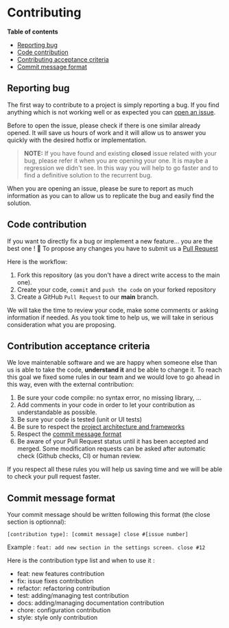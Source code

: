# Contributing

**Table of contents** 
- [Reporting bug](#reporting-bug)
- [Code contribution](#code-contribution)
- [Contributing acceptance criteria](#contributing-acceptance-criteria)
- [Commit message format](#commit-message-format)

## Reporting bug

The first way to contribute to a project is simply reporting a bug. If you find anything which is not working well or as expected you can [open an issue](https://github.com/MaximeJineMaraval/timeggz-android/issues/new/choose).

Before to open the issue, please check if there is one similar already opened. It will save us hours of work and it will allow us to answer you quickly with the desired hotfix or implementation.

> **NOTE:** If you have found and existing **closed** issue related with your bug, please refer it when you are opening your one. It is maybe a regression we didn't see. In this way you will help to go faster and to find a definitive solution to the recurrent bug.

When you are opening an issue, please be sure to report as much information as you can to allow us to replicate the bug and easily find the solution.

## Code contribution

If you want to directly fix a bug or implement a new feature... you are the best one ! :clap:
To propose any changes you have to submit us a [Pull Request](https://help.github.com/articles/about-pull-requests/)

Here is the workflow:

1. Fork this repository (as you don't have a direct write access to the main one).
2. Create your code, `commit` and `push the code` on your forked repository
3. Create a GitHub `Pull Request` to our **main** branch.

We will take the time to review your code, make some comments or asking information if needed. As you took time to help us, we will take in serious consideration what you are proposing.

## Contribution acceptance criteria

We love maintenable software and we are happy when someone else than us is able to take the code, **understand it** and be able to change it.
To reach this goal we fixed some rules in our team and we would love to go ahead in this way, even with the external contribution:

1. Be sure your code compile: no syntax error, no missing library, ...
2. Add comments in your code in order to let your contribution as understandable as possible.
3. Be sure your code is tested (unit or UI tests)
4. Be sure to respect the [project architecture and frameworks](https://github.com/MaximeJineMaraval/timeggz-android#architecture-and-frameworks)
5. Respect the [commit message format](#commit-message-format)
6. Be aware of your Pull Request status until it has been accepted and merged. Some modification requests can be asked after automatic check (Github checks, CI) or human review.

If you respect all these rules you will help us saving time and we will be able to check your pull request faster.

## Commit message format

Your commit message should be written following this format (the close section is optionnal): 

`[contribution type]: [commit message] close #[issue number]`

Example : 
`feat: add new section in the settings screen. close #12`

Here is the contribution type list and when to use it :

- feat: new features contribution
- fix: issue fixes contribution
- refactor: refactoring contribution
- test: adding/managing test contribution
- docs: adding/managing documentation contribution
- chore: configuration contribution
- style: style only contribution
